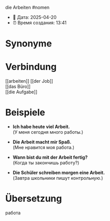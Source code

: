 die Arbeiten
#nomen
- 📍 Дата: 2025-04-20
- ⏰ Время создания: 13:41
# Synonyme

# Verbindung 
[[arbeiten]]
[[der Job]]  
[[das Büro]]  
[[die Aufgabe]]
# Beispiele
- **Ich habe heute viel Arbeit.**  
    (У меня сегодня много работы.)
    
- **Die Arbeit macht mir Spaß.**  
    (Мне нравится моя работа.)
    
- **Wann bist du mit der Arbeit fertig?**  
    (Когда ты закончишь работу?)
    
- **Die Schüler schreiben morgen eine Arbeit.**  
    (Завтра школьники пишут контрольную.)
# Übersetzung
работа